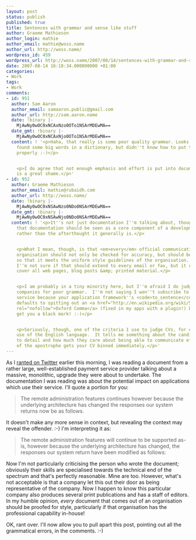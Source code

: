 ```yaml
---
layout: post
status: publish
published: true
title: Sentences with grammar and sense like stuff
author: Graeme Mathieson
author_login: mathie
author_email: mathie@woss.name
author_url: http://woss.name/
wordpress_id: 459
wordpress_url: http://woss.name/2007/08/14/sentences-with-grammar-and-sense-like-stuff/
date: 2007-08-14 16:18:34.000000000 +01:00
categories:
- Work
tags:
- Work
comments:
- id: 951
  author: Sam Aaron
  author_email: samaaron.public@gmail.com
  author_url: http://sam.aaron.name
  date: !binary |-
    MjAwNy0wOC0xNCAxNzo0OTo1NSArMDEwMA==
  date_gmt: !binary |-
    MjAwNy0wOC0xNCAxNjo0OTo1NSArMDEwMA==
  content: ! '<p>Haha, that really is some poor quality grammar. Looks like someone
    found some big words in a dictionary, but didn''t know how to put them together
    properly :-)</p>


    <p>I do agree that not enough emphasis and effort is put into documentation. Which
    is a great shame.</p>'
- id: 952
  author: Graeme Mathieson
  author_email: mathie@rubaidh.com
  author_url: http://woss.name/
  date: !binary |-
    MjAwNy0wOC0xNSAwNzo0NDo0NSArMDEwMA==
  date_gmt: !binary |-
    MjAwNy0wOC0xNSAwNjo0NDo0NSArMDEwMA==
  content: ! '<p>It''s not just documentation I''m talking about, though I do agree
    that documentation should be seen as a core component of a development iteration,
    rather than the afterthought it generally is.</p>


    <p>What I mean, though, is that <em>every</em> official communication from an
    organisation should not only be checked for accuracy, but should be copy-edited
    so that it meets the uniform style guidelines of the organisation.  In my head,
    I''m not sure if that should extend to every email or fax, but it certainly should
    cover all web pages, blog posts &amp; printed material.</p>


    <p>I am probably in a tiny minority here, but I''m afraid I do judge people and
    companies for poor grammar.  I''m not saying I won''t subscribe to your amazing
    service because your application framework''s <code>to_sentence</code> implementation
    defaults to spitting out an <a href="http://en.wikipedia.org/wiki/Serial_comma"
    rel="nofollow">Oxford Comma</a> (fixed in my apps with a plugin!) but it does
    get you a black mark! :-)</p>


    <p>Seriously, though, one of the criteria I use to judge CVs, for example, is
    use of the English language.  It tells me something about the candidate''s attention
    to detail and how much they care about being able to communicate effectively.  Misuse
    of the apostrophe gets your CV binned immediately.</p>'
---
```

As I [ranted on Twitter](http://twitter.com/mathie/statuses/205173902) earlier this morning, I was reading a document from a rather large, well-established payment service provider talking about a massive, monolithic, upgrade they were about to undertake.  The documentation I was reading was about the potential impact on applications which use their service.  I'll quote a portion for you:

> The remote administration features continues however because the underlying architecture has changed the responses our system returns now be as follows.

It doesn't make any more sense in context, but revealing the context may reveal the offender. :-)  I'm interpreting it as:

> The remote administration features will continue to be supported as-is, however because the underlying architecture has changed, the responses our system return have been modified as follows:

Now I'm not particularly criticising the person who wrote the document; obviously their skills are specialised towards the technical end of the spectrum and that's perfectly reasonable.  Mine are too.  However, what's not acceptable is that a company let this out their door as being representative of the company.  Now I happen to know this particular company also produces several print publications and has a staff of editors.  In my humble opinion, *every* document that comes out of an organisation should be proofed for style, particularly if that organisation has the professional capability in-house!

OK, rant over.  I'll now allow you to pull apart this post, pointing out all the grammatical errors, in the comments. :-)
